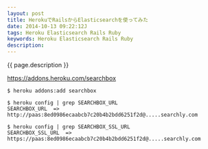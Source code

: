 ```yaml
---
layout: post
title: HerokuでRailsからElasticsearchを使ってみた
date: 2014-10-13 09:22:12J
tags: Heroku Elasticsearch Rails Ruby
keywords: Heroku Elasticsearch Rails Ruby
description: 
---
```


{{ page.description }}

https://addons.heroku.com/searchbox

    $ heroku addons:add searchbox

    $ heroku config | grep SEARCHBOX_URL
    SEARCHBOX_URL  => http://paas:8ed0986ecaabcb7c20b4b2bdd6251f2d@.....searchly.com

    $ heroku config | grep SEARCHBOX_SSL_URL
    SEARCHBOX_SSL_URL  => https://paas:8ed0986ecaabcb7c20b4b2bdd6251f2d@.....searchly.com
